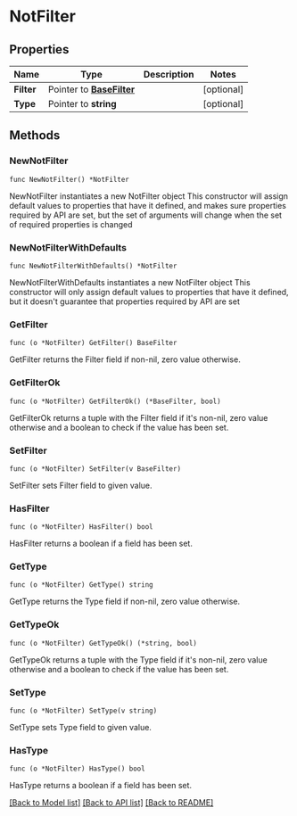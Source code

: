 # NotFilter

## Properties

Name | Type | Description | Notes
------------ | ------------- | ------------- | -------------
**Filter** | Pointer to [**BaseFilter**](BaseFilter.md) |  | [optional] 
**Type** | Pointer to **string** |  | [optional] 

## Methods

### NewNotFilter

`func NewNotFilter() *NotFilter`

NewNotFilter instantiates a new NotFilter object
This constructor will assign default values to properties that have it defined,
and makes sure properties required by API are set, but the set of arguments
will change when the set of required properties is changed

### NewNotFilterWithDefaults

`func NewNotFilterWithDefaults() *NotFilter`

NewNotFilterWithDefaults instantiates a new NotFilter object
This constructor will only assign default values to properties that have it defined,
but it doesn't guarantee that properties required by API are set

### GetFilter

`func (o *NotFilter) GetFilter() BaseFilter`

GetFilter returns the Filter field if non-nil, zero value otherwise.

### GetFilterOk

`func (o *NotFilter) GetFilterOk() (*BaseFilter, bool)`

GetFilterOk returns a tuple with the Filter field if it's non-nil, zero value otherwise
and a boolean to check if the value has been set.

### SetFilter

`func (o *NotFilter) SetFilter(v BaseFilter)`

SetFilter sets Filter field to given value.

### HasFilter

`func (o *NotFilter) HasFilter() bool`

HasFilter returns a boolean if a field has been set.

### GetType

`func (o *NotFilter) GetType() string`

GetType returns the Type field if non-nil, zero value otherwise.

### GetTypeOk

`func (o *NotFilter) GetTypeOk() (*string, bool)`

GetTypeOk returns a tuple with the Type field if it's non-nil, zero value otherwise
and a boolean to check if the value has been set.

### SetType

`func (o *NotFilter) SetType(v string)`

SetType sets Type field to given value.

### HasType

`func (o *NotFilter) HasType() bool`

HasType returns a boolean if a field has been set.


[[Back to Model list]](../README.md#documentation-for-models) [[Back to API list]](../README.md#documentation-for-api-endpoints) [[Back to README]](../README.md)


